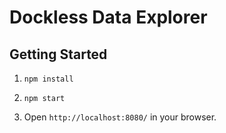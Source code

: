 # Dockless Data Explorer

## Getting Started

1. `npm install`

1. `npm start`

1. Open `http://localhost:8080/` in your browser.
